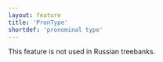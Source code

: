```yaml
---
layout: feature
title: 'PronType'
shortdef: 'pronominal type'
---
```


This feature is not used in Russian treebanks.
<!-- Interlanguage links updated Čt lis 12 09:43:06 CET 2020 -->
